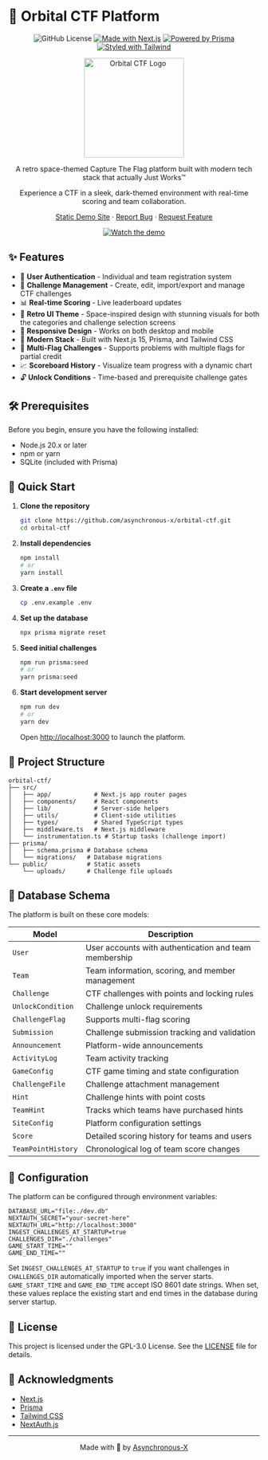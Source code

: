 # 🚀 Orbital CTF Platform

<div align="center">

![GitHub License](https://img.shields.io/github/license/asynchronous-x/orbital-ctf)
[![Made with Next.js](https://img.shields.io/badge/Made%20with-Next.js-000000?logo=next.js&logoWidth=20)](https://nextjs.org)
[![Powered by Prisma](https://img.shields.io/badge/Powered%20by-Prisma-2D3748?logo=prisma&logoWidth=20)](https://www.prisma.io)
[![Styled with Tailwind](https://img.shields.io/badge/Styled%20with-Tailwind-38B2AC?logo=tailwind-css&logoWidth=20)](https://tailwindcss.com)

<img src="https://raw.githubusercontent.com/asynchronous-x/orbital-ctf/refs/heads/main/src/app/favicon.ico" alt="Orbital CTF Logo" width="200"/>

A retro space-themed Capture The Flag platform built with modern tech stack that actually Just Works™️ 

Experience a CTF in a sleek, dark-themed environment with real-time scoring and team collaboration.

[Static Demo Site](https://asynchronous-x.github.io/orbital-ctf/) · [Report Bug](https://github.com/asynchronous-x/orbital-ctf/issues) · [Request Feature](https://github.com/asynchronous-x/orbital-ctf/issues)

[![Watch the demo](./orbital-ctf-promo.gif)](https://x.com/i/status/1922884608200188109)

</div>


## ✨ Features

- 🔐 **User Authentication** - Individual and team registration system
- 🎯 **Challenge Management** - Create, edit, import/export and manage CTF challenges
- 📊 **Real-time Scoring** - Live leaderboard updates
- 🌙 **Retro UI Theme** - Space-inspired design with stunning visuals for both the categories and challenge selection screens
- 📱 **Responsive Design** - Works on both desktop and mobile
- 🚀 **Modern Stack** - Built with Next.js 15, Prisma, and Tailwind CSS
- 🏁 **Multi-Flag Challenges** - Supports problems with multiple flags for partial credit
- 📈 **Scoreboard History** - Visualize team progress with a dynamic chart
- 🔓 **Unlock Conditions** - Time-based and prerequisite challenge gates

## 🛠️ Prerequisites

Before you begin, ensure you have the following installed:

- Node.js 20.x or later
- npm or yarn
- SQLite (included with Prisma)

## 🚀 Quick Start

1. **Clone the repository**
   ```bash
   git clone https://github.com/asynchronous-x/orbital-ctf.git
   cd orbital-ctf
   ```

2. **Install dependencies**
   ```bash
   npm install
   # or
   yarn install
   ```

3. **Create a `.env` file**
   ```bash
   cp .env.example .env
   ```

4. **Set up the database**
   ```bash
   npx prisma migrate reset
   ```

5. **Seed initial challenges**
   ```bash
   npm run prisma:seed
   # or
   yarn prisma:seed
   ```

6. **Start development server**
   ```bash
   npm run dev
   # or
   yarn dev
   ```

   Open [http://localhost:3000](http://localhost:3000) to launch the platform.

## 📁 Project Structure

```
orbital-ctf/
├── src/
│   ├── app/            # Next.js app router pages
│   ├── components/     # React components
│   ├── lib/            # Server-side helpers
│   ├── utils/          # Client-side utilities
│   ├── types/          # Shared TypeScript types
│   ├── middleware.ts   # Next.js middleware
│   └── instrumentation.ts # Startup tasks (challenge import)
├── prisma/
│   ├── schema.prisma # Database schema
│   └── migrations/   # Database migrations
└── public/           # Static assets
    └── uploads/      # Challenge file uploads
```

## 💾 Database Schema

The platform is built on these core models:

| Model | Description |
|-------|-------------|
| `User` | User accounts with authentication and team membership |
| `Team` | Team information, scoring, and member management |
| `Challenge` | CTF challenges with points and locking rules |
| `UnlockCondition` | Challenge unlock requirements |
| `ChallengeFlag` | Supports multi-flag scoring |
| `Submission` | Challenge submission tracking and validation |
| `Announcement` | Platform-wide announcements |
| `ActivityLog` | Team activity tracking |
| `GameConfig` | CTF game timing and state configuration |
| `ChallengeFile` | Challenge attachment management |
| `Hint` | Challenge hints with point costs |
| `TeamHint` | Tracks which teams have purchased hints |
| `SiteConfig` | Platform configuration settings |
| `Score` | Detailed scoring history for teams and users |
| `TeamPointHistory` | Chronological log of team score changes |

## 🔧 Configuration

The platform can be configured through environment variables:

```env
DATABASE_URL="file:./dev.db"
NEXTAUTH_SECRET="your-secret-here"
NEXTAUTH_URL="http://localhost:3000"
INGEST_CHALLENGES_AT_STARTUP=true
CHALLENGES_DIR="./challenges"
GAME_START_TIME=""
GAME_END_TIME=""
```

Set `INGEST_CHALLENGES_AT_STARTUP` to `true` if you want challenges in `CHALLENGES_DIR` automatically imported when the server starts.
`GAME_START_TIME` and `GAME_END_TIME` accept ISO 8601 date strings. When set, these values replace the existing start and end times in the database during server startup.

## 📝 License

This project is licensed under the GPL-3.0 License. See the [LICENSE](LICENSE) file for details.

## 🌟 Acknowledgments

- [Next.js](https://nextjs.org)
- [Prisma](https://www.prisma.io)
- [Tailwind CSS](https://tailwindcss.com)
- [NextAuth.js](https://next-auth.js.org)

---

<div align="center">

Made with 💯 by [Asynchronous-X](https://github.com/asynchronous-x)

</div>
